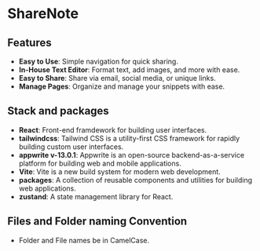 # ShareNote

## Features

- **Easy to Use**: Simple navigation for quick sharing.
- **In-House Text Editor**: Format text, add images, and more with ease.
- **Easy to Share**: Share via email, social media, or unique links.
- **Manage Pages**: Organize and manage your snippets with ease.

## Stack and packages

- **React**: Front-end framdework for building user interfaces.
- **tailwindcss**: Tailwind CSS is a utility-first CSS framework for rapidly building custom user interfaces.
- **appwrite v-13.0.1**: Appwrite is an open-source backend-as-a-service platform for building web and mobile applications.
- **Vite**: Vite is a new build system for modern web development.
- **packages**: A collection of reusable components and utilities for building web applications.
- **zustand**: A state management library for React.

## Files and Folder naming Convention

- Folder and File names be in CamelCase.
